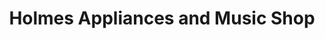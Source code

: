 ---
title: "Holmes Appliances and Music Shop"
url: /shelburne/holmes-appliances-and-music-shop/
shop: musical instrument
---